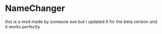 # NameChanger
this is a mod made by someone ese but i updated it for the beta verison and it works perfectly
